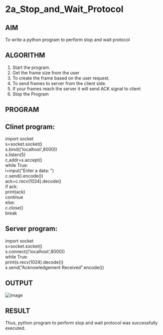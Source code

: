 # 2a_Stop_and_Wait_Protocol
## AIM 
To write a python program to perform stop and wait protocol
## ALGORITHM
1. Start the program.
2. Get the frame size from the user
3. To create the frame based on the user request.
4. To send frames to server from the client side.
5. If your frames reach the server it will send ACK signal to client
6. Stop the Program
## PROGRAM
## Clinet program:
import socket    
s=socket.socket()    
s.bind(('localhost',8000))   
s.listen(5)   
c,addr=s.accept()   
while True:   
    i=input("Enter a data: ")   
    c.send(i.encode())   
    ack=c.recv(1024).decode()   
    if ack:      
        print(ack)     
        continue      
    else:   
        c.close()  
        break   

## Server program:
import socket    
s=socket.socket()   
s.connect(('localhost',8000))  
while True:   
    print(s.recv(1024).decode())    
    s.send("Acknowledgement Received".encode())   
## OUTPUT
![image](https://github.com/kavisree86/2a_Stop_and_Wait_Protocol/assets/145759687/d7fa6814-6877-43a1-99c6-05e3654a6232)

## RESULT
Thus, python program to perform stop and wait protocol was successfully executed.
